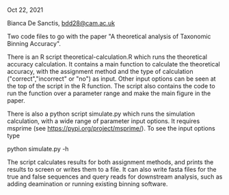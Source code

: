 Oct 22, 2021

Bianca De Sanctis, bdd28@cam.ac.uk

Two code files to go with the paper "A theoretical analysis of Taxonomic Binning Accuracy".

There is an R script theoretical-calculation.R which runs the theoretical accuracy calculation. It contains a main function to calculate the theoretical accuracy, with the assignment method and the type of calculation ("correct","incorrect" or "no") as input. Other input options can be seen at the top of the script in the R function. 
The script also contains the code to run the function over a parameter range and make the main figure in the paper.

There is also a python script simulate.py which runs the simulation calculation, with a wide range of parameter input options. It requires msprime (see https://pypi.org/project/msprime/). To see the input options type 

python simulate.py -h

The script calculates results for both assignment methods, and prints the results to screen or writes them to a file. It can also write fasta files for the true and false sequences and query reads for downstream analysis, such as adding deamination or running existing binning software.
